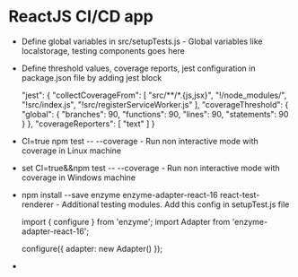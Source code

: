 # ReactJS CI/CD app

  * Define global variables in src/setupTests.js - Global variables like localstorage, testing components goes here

  * Define threshold values, coverage reports, jest configuration in package.json file by adding jest block

      "jest": {
          "collectCoverageFrom": [
            "src/**/*.{js,jsx}",
            "!<rootDir>/node_modules/",
            "!src/index.js",
            "!src/registerServiceWorker.js"
          ],
          "coverageThreshold": {
            "global": {
              "branches": 90,
              "functions": 90,
              "lines": 90,
              "statements": 90
            }
          },
          "coverageReporters": [
            "text"
          ]
      }

  * CI=true npm test -- --coverage - Run non interactive mode with coverage in Linux machine
  
  * set CI=true&&npm test -- --coverage - Run non interactive mode with coverage in Windows machine

  * npm install --save enzyme enzyme-adapter-react-16 react-test-renderer - Additional testing modules. Add this config in setupTest.js file

      import { configure } from 'enzyme';
      import Adapter from 'enzyme-adapter-react-16';

      configure({ adapter: new Adapter() });

  * 
